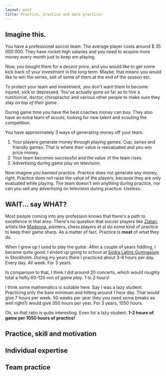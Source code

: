 ```yaml
---
layout: post
title: Practice, practice and more practice! 
---
```


## Imagine this.

You have a professional soccer team. The average player costs around $ 35 000 000. 
They have rocket high salaries and you need to acquire more money every month just
to keep em playing.  

Now, you bought them for a *decent* price, and you would like to get some kick back
of your investment in the long term. Maybe, that means you would like to win the 
series, sell of some of them at the end of the season etc. 

To protect your team and investment, you don't want them to become injured, sick 
or depressed. You've actually gone so far as to hire a nutritionist, doctor, 
chiropractor and various other people to make sure they stay *on top of their game*.

During game time you have the best coaches money can buy. They also have an extra
team of scouts, looking for new talent and scouting the competition.

You have approximately 3 ways of generating money off your team.

  1. Your players generate money through playing games. Cup, series and friendly games.
     That is where their value is reevaluated and you win price money. 
  2. Your team becomes successful and the value of the team rises.
  3. Advertising during game play on television.

Now imagine you banned practice. Practice does not generate any money, right.
Practice does not raise the value of the players, because they are only evaluated
while playing. The team doesn't *win* anything during practice, nor can you sell
any advertising on television during practice. *Useless*. 

## WAIT... say WHAT?
Most people coming into any profession knows that there's a path to excellence in
that area. There's no question that soccer players like [Zlatan](https://en.wikipedia.org/wiki/Zlatan_Ibrahimovi%C4%87), 
artists like [Madonna](https://en.wikipedia.org/wiki/Madonna_(entertainer)), painters, chess players et al
 do some kind of practice to keep their game sharp.
As a matter of fact. Practice is **most** of what they do.

When I grew up I used to play the guitar. After a couple of years fiddling, I became 
quite good. I ended up going to school at [Södra Latins Gymnasium](http://sodralatinsgymnasium.stockholm.se/)
in Stockholm. During my years there I practiced about 3-8 hours per day. Every day. All week. 
For 3 years.

In comparison to that, I think I did around 20 concerts, which would roughly total a hefty 60-120 min of 
*game play*. 1 to 2 hours!

I think some mathematics is suitable here.
Say I was a lazy student. Practicing only the bare minimum and hitting around 1 hour day.
That would give 7 hours per week. 50 weeks per year (hey you need some breaks as well right?)
would give 350 hours per year. For 3 years, 1050 hours. 

Oh, so that ratio is quite interesting. Even for a lazy student. **1-2 hours of game per 
1050 hours of practice!**

## Practice, skill and motivation

## Individual expertise

## Team practice
